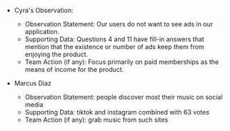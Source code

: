 - Cyra's Observation:
  - Observation Statement: Our users do not want to see ads in our application.
  - Supporting Data: Questions 4 and 11 have fill-in answers that mention that the existence or number of ads keep them from enjoying the product.
  - Team Action (if any): Focus primarily on paid memberships as the means of income for the product.

- Marcus Diaz
  - Observation Statement: people discover most their music on social media
  - Supporting Data: tiktok and instagram combined with 63 votes
  - Team Action (if any): grab music from such sites

